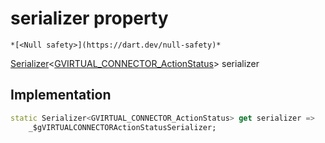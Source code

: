 


# serializer property




    *[<Null safety>](https://dart.dev/null-safety)*




[Serializer](https://pub.dev/documentation/built_value/8.1.4/serializer/Serializer-class.html)&lt;[GVIRTUAL_CONNECTOR_ActionStatus](../../third_party_yonomi_graphql_schema_schema.docs.schema.gql/GVIRTUAL_CONNECTOR_ActionStatus-class.md)> serializer
  







## Implementation

```dart
static Serializer<GVIRTUAL_CONNECTOR_ActionStatus> get serializer =>
    _$gVIRTUALCONNECTORActionStatusSerializer;
```








